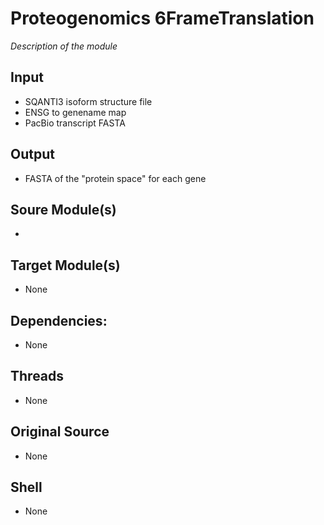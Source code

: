# Proteogenomics 6FrameTranslation
*Description of the module*

## Input
- SQANTI3 isoform structure file
- ENSG to genename map
- PacBio transcript FASTA

## Output
- FASTA of the "protein space" for each gene

## Soure Module(s)
- 

## Target Module(s)
- None

## Dependencies: 
- None

## Threads
- None

## Original Source
- None

## Shell
- None
